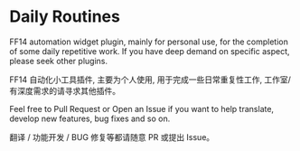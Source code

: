 # Daily Routines

FF14 automation widget plugin, mainly for personal use, for the completion of some daily repetitive work. If you have deep demand on specific aspect, please seek other plugins.

FF14 自动化小工具插件, 主要为个人使用, 用于完成一些日常重复性工作, 工作室/有深度需求的请寻求其他插件。

Feel free to Pull Request or Open an Issue if you want to help translate, develop new features, bug fixes and so on.

翻译 / 功能开发 / BUG 修复等都请随意 PR 或提出 Issue。